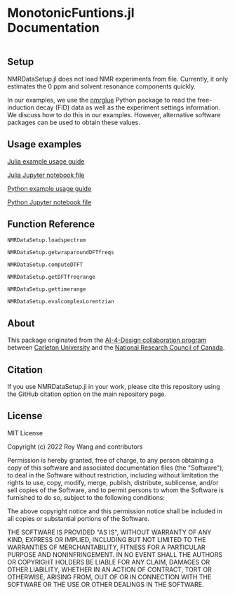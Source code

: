 # MonotonicFuntions.jl Documentation

```@contents
```

## Setup
NMRDataSetup.jl does not load NMR experiments from file. Currently, it only estimates the 0 ppm and solvent resonance components quickly.

In our examples, we use the [nmrglue](https://www.nmrglue.com/) Python package to read the free-induction decay (FID) data as well as the experiment settings information. We discuss how to do this in our examples. However, alternative software packages can be used to obtain these values.

## Usage examples
[Julia example usage guide](../jl_example.html)

[Julia Jupyter notebook file](../jl_example.ipynb)

[Python example usage guide](../py_example.html)

[Python Jupyter notebook file](../py_example.ipynb)

## Function Reference
```@docs
NMRDataSetup.loadspectrum
```

```@docs
NMRDataSetup.getwraparoundDFTfreqs
```

```@docs
NMRDataSetup.computeDTFT
```

```@docs
NMRDataSetup.getDFTfreqrange
```

```@docs
NMRDataSetup.gettimerange
```

```@docs
NMRDataSetup.evalcomplexLorentzian
```


## About
This package originated from the [AI-4-Design collaboration program](https://nrc.canada.ca/en/research-development/research-collaboration/programs/artificial-intelligence-design-challenge-program) between [Carleton University](https://carleton.ca/) and the [National Research Council of Canada](https://nrc.canada.ca/en).

## Citation
If you use NMRDataSetup.jl in your work, please cite this repository using the GitHub citation option on the main repository page.

## License
MIT License

Copyright (c) 2022 Roy Wang and contributors

Permission is hereby granted, free of charge, to any person obtaining a copy
of this software and associated documentation files (the "Software"), to deal
in the Software without restriction, including without limitation the rights
to use, copy, modify, merge, publish, distribute, sublicense, and/or sell
copies of the Software, and to permit persons to whom the Software is
furnished to do so, subject to the following conditions:

The above copyright notice and this permission notice shall be included in all
copies or substantial portions of the Software.

THE SOFTWARE IS PROVIDED "AS IS", WITHOUT WARRANTY OF ANY KIND, EXPRESS OR
IMPLIED, INCLUDING BUT NOT LIMITED TO THE WARRANTIES OF MERCHANTABILITY,
FITNESS FOR A PARTICULAR PURPOSE AND NONINFRINGEMENT. IN NO EVENT SHALL THE
AUTHORS OR COPYRIGHT HOLDERS BE LIABLE FOR ANY CLAIM, DAMAGES OR OTHER
LIABILITY, WHETHER IN AN ACTION OF CONTRACT, TORT OR OTHERWISE, ARISING FROM,
OUT OF OR IN CONNECTION WITH THE SOFTWARE OR THE USE OR OTHER DEALINGS IN THE
SOFTWARE.
